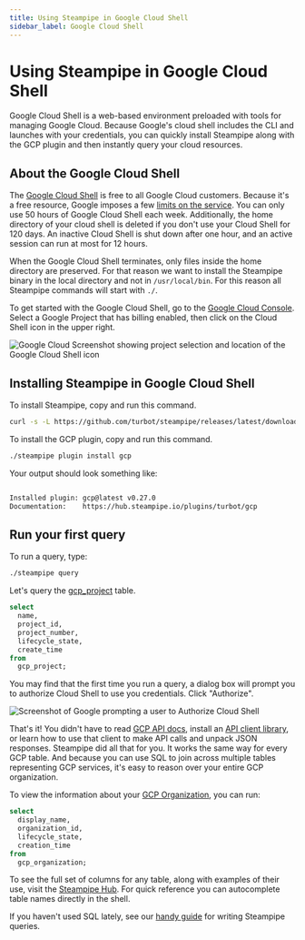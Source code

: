 ```yaml
---
title: Using Steampipe in Google Cloud Shell
sidebar_label: Google Cloud Shell
---
```


# Using Steampipe in Google Cloud Shell

Google Cloud Shell is a web-based environment preloaded with tools for managing Google Cloud.
Because Google's cloud shell includes the CLI and launches with your credentials, you can quickly install Steampipe along with the GCP plugin and then instantly query your cloud resources.


## About the Google Cloud Shell
The [Google Cloud Shell](https://cloud.google.com/shell) is free to all Google Cloud customers. Because it's a free resource, Google imposes a few [limits on the service](https://cloud.google.com/shell/docs/quotas-limits). You can only use 50 hours of Google Cloud Shell each week. Additionally, the home directory of your cloud shell is deleted if you don't use your Cloud Shell for 120 days. An inactive Cloud Shell is shut down after one hour, and an active session can run at most for 12 hours.

When the Google Cloud Shell terminates, only files inside the home directory are preserved. For that reason we want to install the Steampipe binary in the local directory and not in `/usr/local/bin`. For this reason all Steampipe commands will start with `./`.

To get started with the Google Cloud Shell, go to the [Google Cloud Console](https://console.cloud.google.com/). Select a Google Project that has billing enabled, then click on the Cloud Shell icon in the upper right.

<div style={{"marginBottom":"2em","borderWidth":"thin", "borderStyle":"solid", "borderColor":"lightgray", "padding":"20px", "width":"90%"}}>
<img alt="Google Cloud Screenshot showing project selection and location of the Google Cloud Shell icon" src="/cloudshells/GCP_Cloud_Shell.png" />
</div>

## Installing Steampipe in Google Cloud Shell

To install Steampipe, copy and run this command.
```bash
curl -s -L https://github.com/turbot/steampipe/releases/latest/download/steampipe_linux_amd64.tar.gz | tar -xzf -
```

To install the GCP plugin, copy and run this command.
```bash
./steampipe plugin install gcp
```

Your output should look something like:
```bash

Installed plugin: gcp@latest v0.27.0
Documentation:    https://hub.steampipe.io/plugins/turbot/gcp

```

## Run your first query

To run a query, type:
```bash
./steampipe query
```

Let's query the [gcp_project](https://hub.steampipe.io/plugins/turbot/gcp/tables/gcp_project) table.

```sql
select
  name,
  project_id,
  project_number,
  lifecycle_state,
  create_time
from
  gcp_project;
```

You may find that the first time you run a query, a dialog box will prompt you to authorize Cloud Shell to use you credentials. Click "Authorize".

<div style={{"marginBottom":"2em","borderWidth":"thin", "borderStyle":"solid", "borderColor":"lightgray", "padding":"20px", "width":"90%"}}>
<img alt="Screenshot of Google prompting a user to Authorize Cloud Shell" src="/cloudshells/Authorize_GCP_CloudShell.png" />
</div>

 That's it! You didn't have to read [GCP API docs](https://cloud.google.com/apis/docs/overview), install an [API client library](https://cloud.google.com/python/docs/reference), or learn how to use that client to make API calls and unpack JSON responses. Steampipe did all that for you. It works the same way for every GCP table. And because you can use SQL to join across multiple tables representing GCP services, it's easy to reason over your entire GCP organization.


To view the information about your [GCP Organization](https://hub.steampipe.io/plugins/turbot/gcp/tables/gcp_organization), you can run:

```sql
select
  display_name,
  organization_id,
  lifecycle_state,
  creation_time
from
  gcp_organization;
```

To see the full set of columns for any table, along with examples of their use, visit the [Steampipe Hub](https://hub.steampipe.io/plugins/turbot/gcp/tables). For quick reference you can autocomplete table names directly in the shell.


If you haven't used SQL lately, see our [handy guide](https://steampipe.io/docs/sql/steampipe-sql) for writing Steampipe queries.






